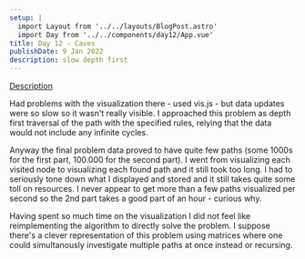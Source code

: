 ```yaml
---
setup: |
  import Layout from '../../layouts/BlogPost.astro'
  import Day from '../../components/day12/App.vue'
title: Day 12 - Caves
publishDate: 9 Jan 2022
description: slow depth first 
---
```


[Description]( https://adventofcode.com/2021/day/12 )

Had problems with the visualization there - used vis.js - but data updates were so slow so it wasn't really visible.
I approached this problem as depth first traversal of the path with the specified rules, relying that the data would not include any infinite cycles.

Anyway the final problem data proved to have quite few paths (some 1000s for the first part, 100.000 for the second part).
I went from visualizing each visited node to visualizing each found path and it still took too long.
I had to seriously tone down what I displayed and stored and it still takes quite some toll on resources.
I never appear to get more than a few paths visualized per second so the 2nd part takes a good part of an hour - curious why.

Having spent so much time on the visualization I did not feel like reimplementing the algorithm to directly solve the problem.
I suppose there's a clever representation of this problem using matrices where one could simultanously investigate multiple paths at once instead or recursing. 



<Day client:visible />

